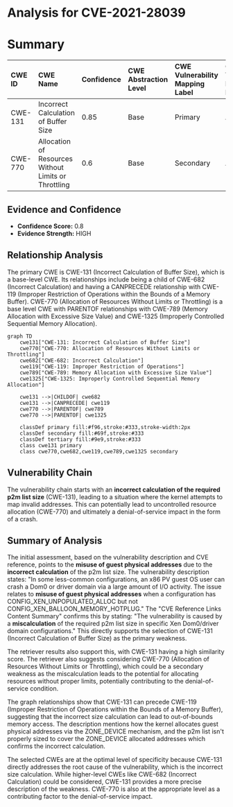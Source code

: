 # Analysis for CVE-2021-28039

# Summary
| CWE ID  | CWE Name                                                                 | Confidence | CWE Abstraction Level | CWE Vulnerability Mapping Label | CWE-Vulnerability Mapping Notes |
| :-------- | :----------------------------------------------------------------------- | :--------- | :---------------------- | :------------------------------ | :------------------------------ |
| CWE-131   | Incorrect Calculation of Buffer Size                                     | 0.85       | Base                    | Primary                         | Allowed                       |
| CWE-770   | Allocation of Resources Without Limits or Throttling                    | 0.6        | Base                    | Secondary                       | Allowed                       |

## Evidence and Confidence

*   **Confidence Score:** 0.8
*   **Evidence Strength:** HIGH

## Relationship Analysis
The primary CWE is CWE-131 (Incorrect Calculation of Buffer Size), which is a base-level CWE. Its relationships include being a child of CWE-682 (Incorrect Calculation) and having a CANPRECEDE relationship with CWE-119 (Improper Restriction of Operations within the Bounds of a Memory Buffer). CWE-770 (Allocation of Resources Without Limits or Throttling) is a base level CWE with PARENTOF relationships with CWE-789 (Memory Allocation with Excessive Size Value) and CWE-1325 (Improperly Controlled Sequential Memory Allocation).

```mermaid
graph TD
    cwe131["CWE-131: Incorrect Calculation of Buffer Size"]
    cwe770["CWE-770: Allocation of Resources Without Limits or Throttling"]
    cwe682["CWE-682: Incorrect Calculation"]
    cwe119["CWE-119: Improper Restriction of Operations"]
    cwe789["CWE-789: Memory Allocation with Excessive Size Value"]
    cwe1325["CWE-1325: Improperly Controlled Sequential Memory Allocation"]

    cwe131 -->|CHILDOF| cwe682
    cwe131 -->|CANPRECEDE| cwe119
    cwe770 -->|PARENTOF| cwe789
    cwe770 -->|PARENTOF| cwe1325

    classDef primary fill:#f96,stroke:#333,stroke-width:2px
    classDef secondary fill:#69f,stroke:#333
    classDef tertiary fill:#9e9,stroke:#333
    class cwe131 primary
    class cwe770,cwe682,cwe119,cwe789,cwe1325 secondary
```

## Vulnerability Chain
The vulnerability chain starts with an **incorrect calculation of the required p2m list size** (CWE-131), leading to a situation where the kernel attempts to map invalid addresses. This can potentially lead to uncontrolled resource allocation (CWE-770) and ultimately a denial-of-service impact in the form of a crash.

## Summary of Analysis
The initial assessment, based on the vulnerability description and CVE reference, points to the **misuse of guest physical addresses** due to the **incorrect calculation** of the p2m list size. The vulnerability description states: "In some less-common configurations, an x86 PV guest OS user can crash a Dom0 or driver domain via a large amount of I/O activity. The issue relates to **misuse of guest physical addresses** when a configuration has CONFIG_XEN_UNPOPULATED_ALLOC but not CONFIG_XEN_BALLOON_MEMORY_HOTPLUG." The "CVE Reference Links Content Summary" confirms this by stating: "The vulnerability is caused by a **miscalculation** of the required p2m list size in specific Xen Dom0/driver domain configurations." This directly supports the selection of CWE-131 (Incorrect Calculation of Buffer Size) as the primary weakness.

The retriever results also support this, with CWE-131 having a high similarity score. The retriever also suggests considering CWE-770 (Allocation of Resources Without Limits or Throttling), which could be a secondary weakness as the miscalculation leads to the potential for allocating resources without proper limits, potentially contributing to the denial-of-service condition.

The graph relationships show that CWE-131 can precede CWE-119 (Improper Restriction of Operations within the Bounds of a Memory Buffer), suggesting that the incorrect size calculation can lead to out-of-bounds memory access. The description mentions how the kernel allocates guest physical addresses via the ZONE\_DEVICE mechanism, and the p2m list isn't properly sized to cover the ZONE\_DEVICE allocated addresses which confirms the incorrect calculation.

The selected CWEs are at the optimal level of specificity because CWE-131 directly addresses the root cause of the vulnerability, which is the incorrect size calculation. While higher-level CWEs like CWE-682 (Incorrect Calculation) could be considered, CWE-131 provides a more precise description of the weakness. CWE-770 is also at the appropriate level as a contributing factor to the denial-of-service impact.